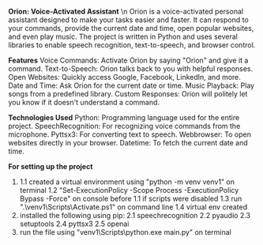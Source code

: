 
**Orion: Voice-Activated Assistant** \n
Orion is a voice-activated personal assistant designed to make your tasks easier and faster. It can respond to your commands, provide the current date and time, open popular websites, and even play music. The project is written in Python and uses several libraries to enable speech recognition, text-to-speech, and browser control.

**Features**
Voice Commands: Activate Orion by saying "Orion" and give it a command.
Text-to-Speech: Orion talks back to you with helpful responses.
Open Websites: Quickly access Google, Facebook, LinkedIn, and more.
Date and Time: Ask Orion for the current date or time.
Music Playback: Play songs from a predefined library.
Custom Responses: Orion will politely let you know if it doesn't understand a command.

**Technologies Used**
Python: Programming language used for the entire project.
SpeechRecognition: For recognizing voice commands from the microphone.
Pyttsx3: For converting text to speech.
Webbrowser: To open websites directly in your browser.
Datetime: To fetch the current date and time.

**For setting up the project**
1. 1.1 created a virtual environment using "python -m venv venv1" on terminal
   1.2 "Set-ExecutionPolicy -Scope Process -ExecutionPolicy Bypass -Force" on console before 1.1 if scripts were disabled
   1.3 run ".\venv1\Scripts\Activate.ps1" on command line
   1.4 virtual env created
2. installed the following using pip:
    2.1 speechrecognition 
    2.2 pyaudio
    2.3 setuptools
    2.4 pyttsx3
    2.5 openai
3. run the file using "venv1\Scripts\python.exe main.py" on terminal
